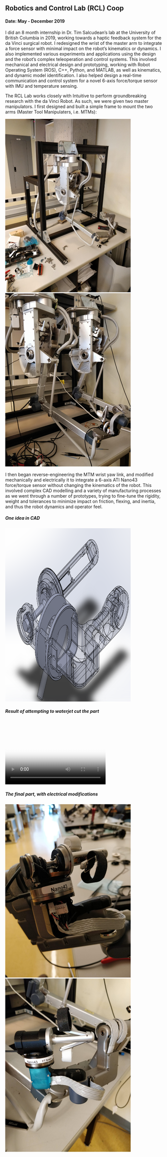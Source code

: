 ## Robotics and Control Lab (RCL) Coop
#### Date: May - December 2019

I did an 8 month internship in Dr. Tim Salcudean’s lab at the University of British Columbia in 2019, working towards a haptic feedback system for the da Vinci surgical robot. I redesigned the wrist of the master arm to integrate a force sensor with minimal impact on the robot’s kinematics or dynamics. I also implemented various experiments and applications using the design and the robot’s complex teleoperation and control systems. This involved mechanical and electrical design and prototyping, working with Robot Operating System (ROS), C++, Python, and MATLAB, as well as kinematics, and dynamic model identification. I also helped design a real-time communication and control system for a novel 6-axis force/torque sensor with IMU and temperature sensing.

The RCL Lab works closely with Intuitive to perform groundbreaking research with the da Vinci Robot. As such, we were given two master manipulators. I first designed and built a simple frame to mount the two arms (Master Tool Manipulaters, i.e. MTMs):

<img src="/images/frame.jpg" alt="MTM Frame"
	width="400" height="550" />
<img src="/images/arms.jpg" alt="Mounted MTMs"
	width="400" height="550" />

I then began reverse-engineering the MTM wrist yaw link, and modified mechanically and electrically it to integrate a 6-axis ATI Nano43 force/torque sensor without changing the kinematics of the robot. This involved complex CAD modelling and a variety of manufacturing processes as we went through a number of prototypes, trying to fine-tune the rigidity, weight and tolerances to minimize impact on friction, flexing, and inertia, and thus the robot dynamics and operator feel.

##### One idea in CAD
<img src="/images/cad.png" alt="MTM CAD"
	width="400" height="550" />

##### Result of attempting to waterjet cut the part
<video src="/images/VID_20190702_081911.mp4" poster="/images/waterjet.png" width="320" height="200" controls preload></video>

##### The final part, with electrical modifications
<img src="/images/wristOpen.jpg" alt="MTM Wrist Open"
	width="400" height="550" />
<img src="/images/wrist.jpg" alt="MTM Wrist Yaw Link"
	width="400" height="550" />

